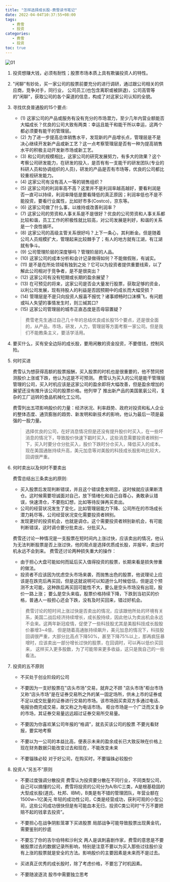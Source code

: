 ```yaml
---
title: "怎样选择成长股-费雪读书笔记"
date: 2022-04-04T10:37:55+08:00
tags:
   - 费雪
   - 投资
categories:
   - 费雪
   - 投资
toc: true
---
```

![01](./fisher.png)
1. 投资想赚大钱，必须有耐性；股票市场本质上具有欺骗投资人的特性。

2. "闲聊"有妙处，买一家公司的股票前要充分的进行调研，通过跟公司相关的供应商，竞争对手，同行业，
   公司员工(也包含离职或被辞退)，公司高管等的"闲聊"，获取公司的各个渠道的信息，构成了对这家公司认知的全貌。

3. 寻找优良普通股的15个要点:
   - (1) 这家公司的产品或服务有没有充分的市场潜力，至少几年内营业额能否大幅成长？优良的公司大致有两类：幸运且能干和能干所以幸运，这两个都必须要有能干的管理层。
   - (2) 为了进一步提高总体销售水平，发现新的产品增长点，管理层是不是决心继续开发新产品或新工艺？这一点考察管理层是否有一种为提高销售水平的积极主动开发新市场或新工艺。 
   - (3) 和公司的规模相比，这家公司的研究发展努力，有多大的效果？这个考察公司研发能力，在研发的投入，是否有有一支能干的研发团队(专业的科研人员和协调组织的人员)，研发的产品是否有市场等，优良的公司都比较重视研发能力。
   - (4) 这家公司有没有高人一等的销售组织？
   - (5) 这家公司的利润率高不高？这里并不是利润率越高越好，要看利润是否一直可以持续，利润率降低是要看降低的真正原因；利润率低也不是不能投资，要看行业属性，比如好市多(Costco)，京东等。
   - (6) 这家公司做了什么事，以维持或改善利润率？
   - (7) 这家公司的劳资和人事关系是不是很好？优良的公司劳资和人事关系都比较和谐，员工工作的积极性就比较高，对公司发展是利好，和谐的关系是一个良性循环。
   - (8) 这家公司的高级主管关系很好吗？上下一条心，其利断金。但是随着公司人员规模扩大，管理起来比较棘手了；有人的地方就有江湖，有江湖就有争斗。
   - (9) 公司管理阶层的深度够吗？管理阶层的人品。
   - (10) 这家公司的成本分析和会计记录做得如何？不能做假账，有诚实。
   - (11) 是不是在所处领域有独到之处？它可以为投资者提供重要线索，以了解此公司相对于竞争者，是不是很突出？
   - (12) 这家公司有没有短期或长期的盈余展望？
   - (13) 在可预见的将来，这家公司是否会大量发行股票，获取足够的资金，以利公司发展，现有持股人的利益是否因预期中的成长而大幅受损？
   - (14) 管理层是不是只向投资人报喜不报忧？诸事顺畅时口沫横飞，有问题或叫人失望的事情发生时，则三缄其口?
   - (15) 这家公司管理层的城市正直态度是否毋容置疑？
   > 费雪老先生通过自己几十年的总结优良成长股15个要点，还是很全面的，从产品，市场，研发，人力，管理层等方面考察一家公司。但是我们不能教条主义，要活学活用。

4. 要买什么，买有安全边际的成长股，要用闲散的资金投资，不要借钱，控制风险。

5. 何时买进

   费雪认为想获得高额的股票报酬，买入股票的时机也是很重要的，他不赞同预测股价上涨或下跌，他认为这是不可预测。
   费雪认为买入的公司是能干管理层管理的公司，买入时机应该是这家公司的盈余即将大幅改善，但是盈余增加的展望还没有推升该公司的股票价格。他列举了
   推出新产品的美国氰氨公司，复杂的工厂运转的食品机械化工公司。

   费雪列出五项影响股价的力量：经济状况、利率趋势、政府对投资和私人企业的整体态度、通货膨胀的趋势、新发明和新技术的影响，他认为最后一项是最强的一股力量。
   > 选择优良的公司，在好消息情况但是还没有提升股价时买入，在一些坏消息的情况下，导致股价快速下戳时买入，这些消息需要投资者辨别一下，买入时要分仓分批买入，股价下跌时分仓买入，降低买入的成本。    
   > 现在美国通胀持续升高，美元加息等对美股的科技成长股影响比较大，回调很严重。

6. 何时卖出以及何时不要卖出

   费雪总结出三条卖出的原则:
   - 买入股票后发现判断错误，并且这个错误愈发明显，这时候就应该果断清仓。这时候需要坦诚面对自己，放下情绪化和自己自尊心，勇敢承认错误，快速清仓，不要抱幻想，比如等待反弹再买卖出。
   - 公司的经营状况发生了变化，比如管理层能力下降、公司所在的市场成长潜力耗尽等。公司经营状况变化需要投资者辨别。
   - 发现更好的投资机会，也就是调仓。这个需要投资者辨别新机会，有可能判断错误，这时调仓要分批卖出，分批买入。

   费雪还讨论一种情况是一支股票在短时间内上涨过快，应该卖出的情况，他认为无法判断股票是否上涨过快，他的观点是选择优质成长股，并报牢，卖出时机永远不会到来。
   费雪还讨论两种损失重大的操作：
   - 由于担心大盘可能如何而延后买入值得投资的股票，长期来看是损失惨重的做法。
   - 投资者不应该因为忧虑空头市场来袭，而抛售出色的股票，他说理论上应该是在跌完后再买回，但是这就说明可以知道什么时候低估，但是这个预测不太可能，这种跌后再买回可能性不大，要么是空头市场没有出现，股价一路上涨；
   要么是空头来临，股票价格持续下降，下跌到当初买的价格，普通人一般担心还会下跌，没有及时买回来，错过好机会。

   > 费雪讨论的短时间上涨过快是否卖出的情况，应该跟他所处的环境有关系，美国二战后经济持续增长，成长股持续，因此他认为卖出机会永远不会来。这两年新冠疫情，促使了一些科技股尤其是美股科技成长股股价暴增3~4倍，
   > 但是随着高通胀持续飙升，美元加息的情况下，科技股回调很严重，大部分比高点下降50%，甚至下降75%以上，那再疯狂暴增时，应该卖出一部分增长过快的股票，在回调时，可以再以低价买回来，
   > 这样买入更多股数，为了可能带来更多收益，这只是我自己的一些看法。

7. 投资的五不原则

   - 不买处于创业阶段的公司

   - 不要因为一支好股票在"店头市场"交易，就弃之不顾
     "店头市场"柜台市场又称“店头市场”是在证券交易所之外的某一固定场所，供未上市的证券或不足以成交批量的证券进行交易的市场。该市场因买卖双方多通过电话、电报协商完成交易，故又称之为电话市场。
     柜台市场是一个广泛而又复杂的市场，其证券交易量远远超过证券交易所交易量。

   - 不要因为你喜欢某公司年报的“格调”，就去买该公司的股票
     不要光看财报，要实地考察
   
   - 不要以为一公司的本益比高，便表示未来的盈余成长已大致反映在价格上
     现在财务数据只能改变过去和现在，不能改变未来

   - 不要锱铢必较
     对于好公司，在购买时，不要锱铢必较股价

8. 投资人“另五不”原则

   - 不要过度强调分散投资
     费雪认为投资要分散在不同行业，不同类型公司，自己可以搞懂的公司，费雪将投资的公司分为A/B/C三类，A是根基稳固的大型成长股(道氏、杜邦、IBM)，B类是有不错的管理团队，年营业额在1500w~1亿美元
     年轻的成功性公司，C类是经营成功，获利可观的小型公司，这些公司成功很快但是有可能血本无归，投资C类公司时“千万不要把赔不起的钱拿去投资”。

   - 不要担心在战争阴影笼罩下买进股票
    局部战争可能导致股票出现黄金坑，需要鉴别的抄底

   - 不要忘了你的吉尔伯特和沙利文
     两人是讽刺喜剧作家，费雪的意思是不要被股票过去的数据记录所影响，特别是注意不要以为买入那些过往股价没有上涨的股票就是安全的方法。影响股价的主要因素是未来而不是过去。

   - 买进真正优秀的成长股时，除了考虑价格，不要忘了时机因素。

   - 不要随波逐流
     股市中需要独立思考

